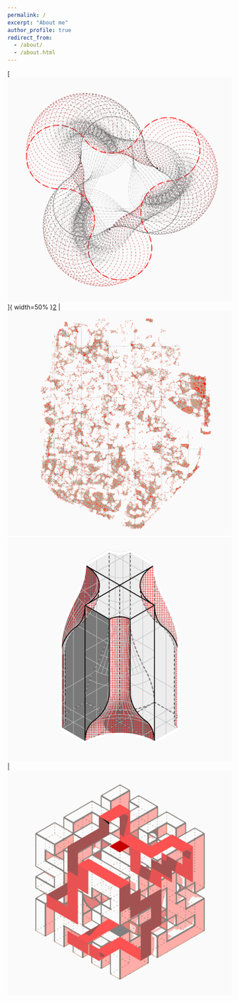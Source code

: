 ```yaml
---
permalink: /
excerpt: "About me"
author_profile: true
redirect_from: 
  - /about/
  - /about.html
---
```

[![coding][1]]{ width=50% }[2]  |  [![research][3]][4]
[![design][5]][6]  |  [![travel][7]][8]

[1]:  ../images/Icon_coding.png
[2]:  https://yingjun-mou.github.io/cv/
[3]:  ../images/Icon_research.png
[4]:  https://yingjun-mou.github.io/cv/
[5]:  ../images/Icon_design.png
[6]:  https://yingjun-mou.github.io/cv/
[7]:  ../images/Icon_travel.png
[8]:  https://yingjun-mou.github.io/cv/
